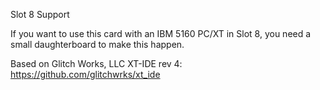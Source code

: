  Slot 8 Support

If you want to use this card with an IBM 5160 PC/XT in Slot 8, you need a small daughterboard to make this happen.

Based on Glitch Works, LLC XT-IDE rev 4: https://github.com/glitchwrks/xt_ide
